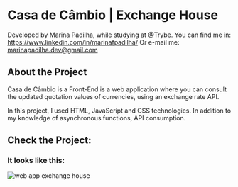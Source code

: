 # Casa de Câmbio | Exchange House
Developed by Marina Padilha, while studying at @Trybe. 
You can find me in: https://www.linkedin.com/in/marinafpadilha/ Or e-mail me: marinapadilha.dev@gmail.com

## About the Project
Casa de Câmbio is a Front-End is a web application where you can consult the updated quotation values of currencies, using an exchange rate API.

In this project, I used HTML, JavaScript and CSS technologies. In addition to my knowledge of asynchronous functions, API consumption.

## Check the Project:
### It looks like this:
![web app exchange house](https://cdn.discordapp.com/attachments/966724962557784101/1111199373691465778/casadecambio.png)
